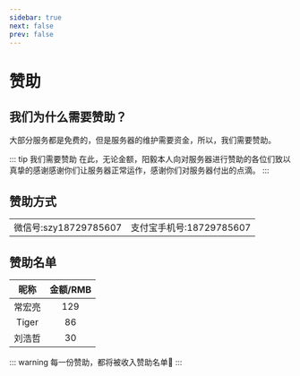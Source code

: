 ```yaml
---
sidebar: true
next: false
prev: false
---
```


# 赞助
## 我们为什么需要赞助？
大部分服务都是免费的，但是服务器的维护需要资金，所以，我们需要赞助。

::: tip 我们需要赞助
在此，无论金额，阳毅本人向对服务器进行赞助的各位们致以真挚的感谢感谢你们让服务器正常运作，感谢你们对服务器付出的点滴。
:::

## 赞助方式
<table>
<tr align="center"><td>微信号:szy18729785607</td><td>支付宝手机号:18729785607</td></tr>
</table>

## 赞助名单

| 昵称 | 金额/RMB |
| :-----: | :------: |
|  常宏亮   |   129   |
|   Tiger    |  86   |
|  刘浩哲   |   30    |

::: warning 每一份赞助，都将被收入赞助名单🧡
:::
